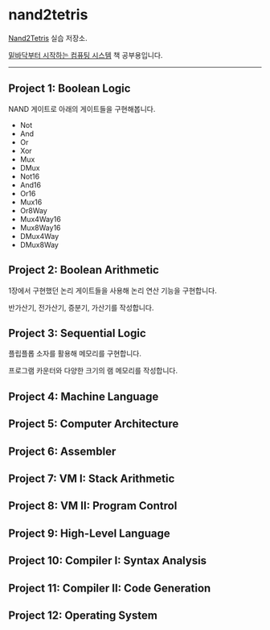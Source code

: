 # nand2tetris

[Nand2Tetris](https://www.nand2tetris.org/) 실습 저장소.

[밑바닥부터 시작하는 컴퓨팅 시스템](http://aladin.kr/p/Vflof) 책 공부용입니다.

---

## Project 1: Boolean Logic
NAND 게이트로 아래의 게이트들을 구현해봅니다.

- Not
- And
- Or
- Xor
- Mux
- DMux
- Not16
- And16
- Or16
- Mux16
- Or8Way
- Mux4Way16
- Mux8Way16
- DMux4Way
- DMux8Way

## Project 2: Boolean Arithmetic
1장에서 구현했던 논리 게이트들을 사용해 논리 연산 기능을 구현합니다.

반가산기, 전가산기, 증분기, 가산기를 작성합니다.

## Project 3: Sequential Logic
플립플롭 소자를 활용해 메모리를 구현합니다.

프로그램 카운터와 다양한 크기의 램 메모리를 작성합니다.

## Project 4: Machine Language


## Project 5: Computer Architecture


## Project 6: Assembler


## Project 7: VM I: Stack Arithmetic


## Project 8: VM II: Program Control


## Project 9: High-Level Language


## Project 10: Compiler I: Syntax Analysis


## Project 11: Compiler II: Code Generation


## Project 12: Operating System


